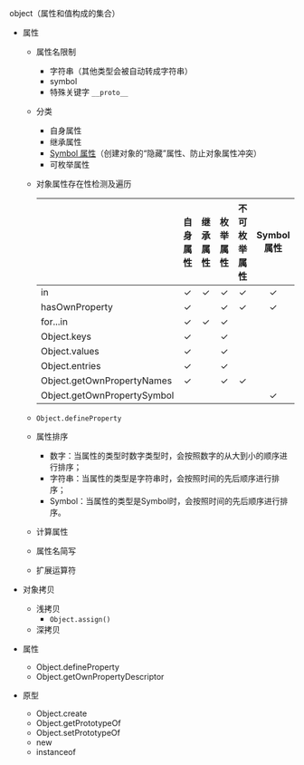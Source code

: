 object（属性和值构成的集合）

- 属性

  - 属性名限制

    - 字符串（其他类型会被自动转成字符串）
    - symbol
    - 特殊关键字 `__proto__`

  - 分类

    - 自身属性
    - 继承属性
    - [Symbol 属性](https://zh.javascript.info/symbol#yin-cang-shu-xing)（创建对象的“隐藏”属性、防止对象属性冲突）
    - 可枚举属性

  - 对象属性存在性检测及遍历

    |                             | 自身属性 | 继承属性 | 枚举属性 | 不可枚举属性 | Symbol 属性 |
    | --------------------------- | :------: | :------: | :------: | :----------: | :---------: |
    | in                          |    ✓     |    ✓     |    ✓     |      ✓       |      ✓      |
    | hasOwnProperty              |    ✓     |          |    ✓     |      ✓       |      ✓      |
    | for...in                    |    ✓     |    ✓     |    ✓     |              |             |
    | Object.keys                 |    ✓     |          |    ✓     |              |             |
    | Object.values               |    ✓     |          |    ✓     |              |             |
    | Object.entries              |    ✓     |          |    ✓     |              |             |
    | Object.getOwnPropertyNames  |    ✓     |          |    ✓     |      ✓       |             |
    | Object.getOwnPropertySymbol |          |          |          |              |      ✓      |

  - `Object.defineProperty`

  - 属性排序

    - 数字：当属性的类型时数字类型时，会按照数字的从大到小的顺序进行排序；
    - 字符串：当属性的类型是字符串时，会按照时间的先后顺序进行排序；
    - Symbol：当属性的类型是Symbol时，会按照时间的先后顺序进行排序。

  - 计算属性

  - 属性名简写

  - 扩展运算符

- 对象拷贝

  - 浅拷贝
    - `Object.assign()`
  - 深拷贝


- 属性
  - Object.defineProperty
  - Object.getOwnPropertyDescriptor
- 原型
  - Object.create
  - Object.getPrototypeOf
  - Object.setPrototypeOf
  - new
  - instanceof